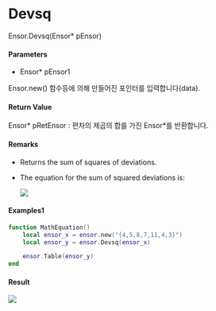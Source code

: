 # Devsq

Ensor.Devsq\(Ensor\* pEnsor\)

#### Parameters

* Ensor\* pEnsor1

Ensor.new\(\) 함수등에 의해 만들어진 포인터를 입력합니다\(data\).

#### Return Value

Ensor\* pRetEnsor : 편차의 제곱의 합를 가진 Ensor\*를 반환합니다.

#### Remarks

* Returns the sum of squares of deviations.

* The equation for the sum of squared deviations is:

  ![](/StatisticsAPI/DevsqFunc.png)

#### Examples1

```lua
function MathEquation()
 	local ensor_x = ensor.new("{4,5,8,7,11,4,3}")
	local ensor_y = ensor.Devsq(ensor_x)

 	ensor.Table(ensor_y)
end
```

#### Result

![](/StatisticsAPI/CovarianceSResultTable.png)

